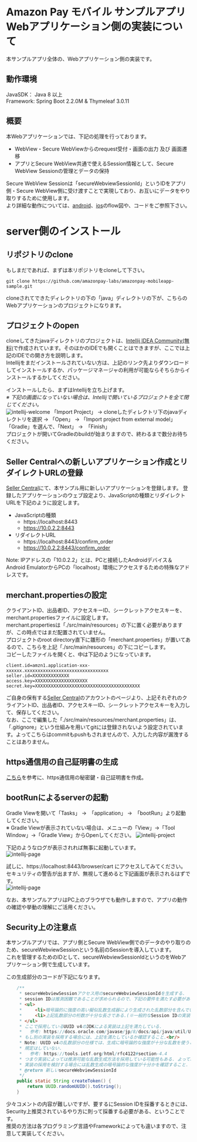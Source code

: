 # Amazon Pay モバイル サンプルアプリ Webアプリケーション側の実装について
本サンプルアプリ全体の、Webアプリケーション側の実装です。

## 動作環境
JavaSDK： Java 8 以上  
Framework: Spring Boot 2.2.0M & Thymeleaf 3.0.11  

## 概要
本Webアプリケーションでは、下記の処理を行っております。
  * WebView・Secure WebViewからのrequest受付・画面の出力 及び 画面遷移
  * アプリとSecure WebView共通で使えるSession情報として、Secure WebView Sessionの管理とデータの保持  

Secure WebView Sessionは「secureWebviewSessionId」というIDをアプリ側・Secure WebView側に受け渡すことで実現しており、お互いにデータをやり取りするために使用します。  
より詳細な動作については、[android](../android/README.md)、[ios](../ios/README.md)のflow図や、コードをご参照下さい。

# server側のインストール

## リポジトリのclone
もしまだであれば、まずは本リポジトリをcloneして下さい。  
```
git clone https://github.com/amazonpay-labs/amazonpay-mobileapp-sample.git
```
cloneされてできたディレクトリの下の「java」ディレクトリの下が、こちらのWebアプリケーションのプロジェクトになります。  

## プロジェクトのopen
cloneしてきたjavaディレクトリのプロジェクトは、[Intellij IDEA Community(無料)](https://www.jetbrains.com/idea/download/)で作成されています。そのほかのIDEでも開くことはできますが、ここでは上記のIDEでの開き方を説明します。  
Intellijをまだインストールされていない方は、上記のリンク先よりダウンロードしてインストールするか、パッケージマネージャの利用が可能ならそちらからインストールするかしてください。

インストールしたら、まずはIntellijを立ち上げます。  
*※ 下記の画面になっていない場合は、Intellijで開いているプロジェクトを全て閉じてください。*  
![intellij-welcome](img/intellij_welcome.png)
「Import Project」 → cloneしたディレクトリ下のjavaディレクトリを選択 → 「Open」 → 「Import project from external model」「Gradle」を選んで、「Next」 →　「Finish」  
プロジェクトが開いてGradleのbuildが始まりますので、終わるまで数分お待ちください。  

## Seller Centralへの新しいアプリケーション作成とリダイレクトURLの登録
[Seller Central](https://sellercentral.amazon.co.jp/)にて、本サンプル用に新しいアプリケーションを登録します。
登録したアプリケーションのウェブ設定より、JavaScriptの種類とリダイレクトURLを下記のように設定します。
- JavaScriptの種類
  - https://localhost:8443
  - https://10.0.2.2:8443
- リダイレクトURL
  - https://localhost:8443/confirm_order
  - https://10.0.2.2:8443/confirm_order

Note: IPアドレスの「10.0.2.2」とは、PCと接続したAndroidデバイス＆Android EmulatorからPCの「localhost」環境にアクセスするための特殊なアドレスです。

## merchant.propertiesの設定
クライアントID、出品者ID、アクセスキーID、シークレットアクセスキーを、merchant.propertiesファイルに設定します。  
merchant.propertiesは「./src/main/resources」の下に置く必要がありますが、この時点ではまだ配置されていません。  
プロジェクトのroot directory直下に雛形の「merchant.properties」が置いてあるので、こちらを上記「./src/main/resources」の下にコピーします。  
コピーしたファイルを開くと、中は下記のようになっています。
```
client.id=amzn1.application-xxx-xxxxxx.xxxxxxxxxxxxxxxxxxxxxxxxxxxxxxxx
seller.id=XXXXXXXXXXXXXX
access.key=XXXXXXXXXXXXXXXXXXXX
secret.key=XXXXXXXXXXXXXXXXXXXXXXXXXXXXXXXXXXXXXXXX
```
ご自身の保有する[Seller Central](https://sellercentral.amazon.co.jp/)のアカウントのページより、上記それぞれのクライアントID、出品者ID、アクセスキーID、シークレットアクセスキーを入力して、保存してください。  
なお、ここで編集した「./src/main/resources/merchant.properties」は、「.gitignore」という仕組みを用いてgitには登録されないよう設定されています。よってこちらはcommitもpushもされませんので、入力した内容が漏洩することはありません。

## https通信用の自己証明書の生成
[こちら](ssl/README.md)を参考に、https通信用の秘密鍵・自己証明書を作成。  

## bootRunによるserverの起動
Gradle Viewを開いて「Tasks」 →　「application」 →　「bootRun」より起動してください。  
※ Gradle Viewが表示されていない場合は、メニューの「View」→「Tool Window」→「Gradle View」からOpenしてください。
![intellij-project](img/intellij_project.png)

下記のようなログが表示されれば無事に起動しています。  
![intellij-page](img/intellij_log.png)

試しに、https://localhost:8443/browser/cart にアクセスしてみてください。セキュリティの警告が出ますが、無視して進めると下記画面が表示されるはずです。  
![intellij-page](img/intellij_browser.png)

なお、本サンプルアプリはPC上のブラウザでも動作しますので、アプリの動作の確認や挙動の理解にご活用ください。

## Security上の注意点
本サンプルアプリでは、アプリ側とSecure WebView側でのデータのやり取りのため、secureWebviewSessionという名前のSessionを導入しています。  
これを管理するためのIDとして、secureWebviewSessionIdというのをWebアプリケーション側で生成しています。  

この生成部分のコードが下記になります。  
```java
    /**
     * secureWebviewSessionアクセス用のsecureWebviewSessionIdを生成する.
     * session IDは推測困難であることが求められるので、下記の要件を満たす必要がある.
     * <ul>
     *     <li>暗号論的に強度の高い擬似乱数生成器により生成された乱数部分を含んでいる</li>
     *     <li>上記乱数部分の桁数が十分な長さである.(※一般的なSession IDの実装で128bit前後)</li>
     * </ul>
     * ここで採用しているUUID v4のJDKによる実装は上記を満たしている.
     *   参考: https://docs.oracle.com/javase/jp/8/docs/api/java/util/UUID.html#randomUUID--
     * もし別の実装を採用する場合には、上記を満たしているか確認すること.<br/>
     * Note: UUID v4の乱数部分の仕様では、生成に暗号論的な強度が十分な乱数を使うことを推奨しているものの、
     * 規定はしていない.
     *   参考: https://tools.ietf.org/html/rfc4122#section-4.4
     * つまり実装によっては推測可能な乱数生成方法を採用している可能性もある. よって、JDK以外のUUID v4の
     * 実装の採用を検討する場合には乱数生成の暗号論的な強度が十分かを確認すること.
     * @return 新しいsecureWebviewSessionId
     */
    public static String createToken() {
        return UUID.randomUUID().toString();
    }
```

少々コメントの内容が難しいですが、要するにSession IDを採番するときには、Security上推奨されているやり方に則って採番する必要がある、ということです。  
推奨の方法は各プログラミング言語やFrameworkによっても違いますので、注意して実装してください。
